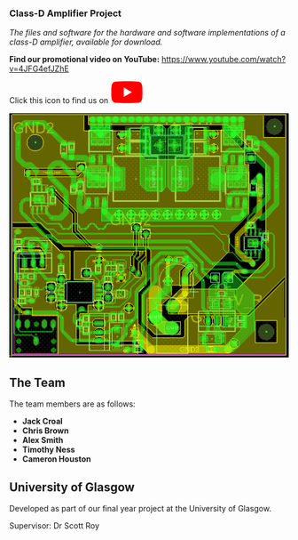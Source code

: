 ### Class-D Amplifier Project

*The files and software for the hardware and software implementations of a class-D amplifier, available for download.*

**Find our promotional video on YouTube:** https://www.youtube.com/watch?v=4JFG4efJZhE

[youtube_icon]: https://raw.githubusercontent.com/croaljack0/ClassDAmplifier/master/Media/youtube_icon.png
[youtube_url]: https://www.youtube.com/channel/UCuqBWz4_Y7Qei3iBBz1Ey4g
Click this icon to find us on  [![alt text][youtube_icon]][youtube_url]

![alt text](https://raw.githubusercontent.com/croaljack0/ClassDAmplifier/master/Media/PCB_top.png)

## The Team
The team members are as follows:

* **Jack Croal**
* **Chris Brown**
* **Alex Smith**
* **Timothy Ness**
* **Cameron Houston**

## University of Glasgow
Developed as part of our final year project at the University of Glasgow.

Supervisor:    Dr Scott Roy